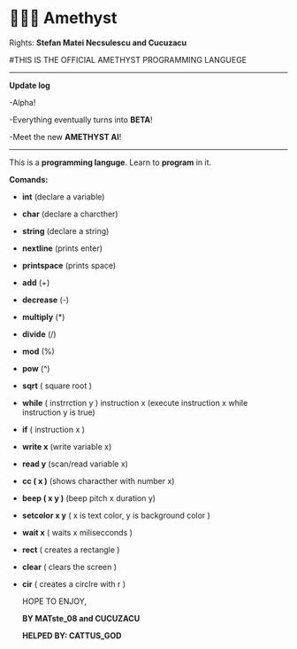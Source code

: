 # 💜🔮💎 Amethyst
Rights: **Stefan Matei Necsulescu and Cucuzacu**

#THIS IS THE OFFICIAL AMETHYST PROGRAMMING LANGUEGE

____________________________________

**Update log**

-Alpha!

-Everything eventually turns into **BETA**!

-Meet the new **AMETHYST AI**!

_____________________________________

This is a **programming languge**. Learn to **program** in it.

**Comands:**
- **int** (declare a variable)
- **char** (declare a charcther)
- **string** (declare a string)
- **nextline** (prints enter)
- **printspace** (prints space)
- **add** (+)
- **decrease** (-)
- **multiply** (*)
- **divide** (/)
- **mod** (%)
- **pow** (^)
- **sqrt** ( square root )
- **while** ( instrrction y ) instruction x (execute instruction x while instruction y is true) 
- **if** ( instruction x )
- **write x** (write variable x)
- **read y** (scan/read variable x)
- **cc ( x )** (shows characther with number x)
- **beep ( x y )** (beep pitch x duration y)
- **setcolor x y** ( x is text color, y is background color )
- **wait x** ( waits x milisecconds )
- **rect** ( creates a rectangle )
- **clear** ( clears the screen )
- **cir** ( creates a circlre with r )

  
  HOPE TO ENJOY,
  
  **BY MATste_08 and CUCUZACU**

  **HELPED BY: CATTUS_GOD**

  
